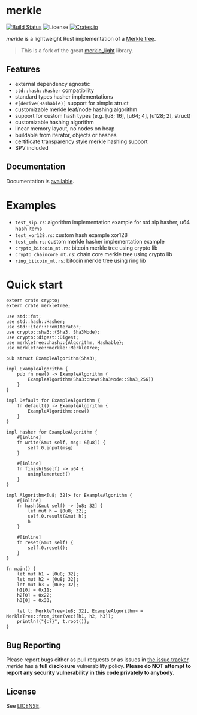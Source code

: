 # merkle

[![Build Status](https://travis-ci.com/filecoin-project/merkle_light.svg?branch=master&style=flat)](https://travis-ci.com/filecoin-project/merkle_light)
![License](https://img.shields.io/badge/license-bsd3-brightgreen.svg?style=flat)
[![Crates.io](https://img.shields.io/crates/v/merkletree.svg)](https://crates.io/crates/merkletree)

*merkle* is a lightweight Rust implementation of a [Merkle tree](https://en.wikipedia.org/wiki/Merkle_tree).

> This is a fork of the great [merkle_light](https://github.com/sitano/merkle_light) library.

## Features

- external dependency agnostic
- `std::hash::Hasher` compatibility
- standard types hasher implementations
- `#[derive(Hashable)]` support for simple struct
- customizable merkle leaf/node hashing algorithm
- support for custom hash types (e.g. [u8; 16], [u64; 4], [u128; 2], struct)
- customizable hashing algorithm
- linear memory layout, no nodes on heap
- buildable from iterator, objects or hashes
- certificate transparency style merkle hashing support
- SPV included

## Documentation

Documentation is [available](https://docs.rs/merkletree).

# Examples

* `test_sip.rs`: algorithm implementation example for std sip hasher, u64 hash items
* `test_xor128.rs`: custom hash example xor128
* `test_cmh.rs`: custom merkle hasher implementation example
* `crypto_bitcoin_mt.rs`: bitcoin merkle tree using crypto lib
* `crypto_chaincore_mt.rs`: chain core merkle tree using crypto lib
* `ring_bitcoin_mt.rs`: bitcoin merkle tree using ring lib

# Quick start

```
extern crate crypto;
extern crate merkletree;

use std::fmt;
use std::hash::Hasher;
use std::iter::FromIterator;
use crypto::sha3::{Sha3, Sha3Mode};
use crypto::digest::Digest;
use merkletree::hash::{Algorithm, Hashable};
use merkletree::merkle::MerkleTree;

pub struct ExampleAlgorithm(Sha3);

impl ExampleAlgorithm {
    pub fn new() -> ExampleAlgorithm {
        ExampleAlgorithm(Sha3::new(Sha3Mode::Sha3_256))
    }
}

impl Default for ExampleAlgorithm {
    fn default() -> ExampleAlgorithm {
        ExampleAlgorithm::new()
    }
}

impl Hasher for ExampleAlgorithm {
    #[inline]
    fn write(&mut self, msg: &[u8]) {
        self.0.input(msg)
    }

    #[inline]
    fn finish(&self) -> u64 {
        unimplemented!()
    }
}

impl Algorithm<[u8; 32]> for ExampleAlgorithm {
    #[inline]
    fn hash(&mut self) -> [u8; 32] {
        let mut h = [0u8; 32];
        self.0.result(&mut h);
        h
    }

    #[inline]
    fn reset(&mut self) {
        self.0.reset();
    }
}

fn main() {
    let mut h1 = [0u8; 32];
    let mut h2 = [0u8; 32];
    let mut h3 = [0u8; 32];
    h1[0] = 0x11;
    h2[0] = 0x22;
    h3[0] = 0x33;

    let t: MerkleTree<[u8; 32], ExampleAlgorithm> = MerkleTree::from_iter(vec![h1, h2, h3]);
    println!("{:?}", t.root());
}
```

## Bug Reporting

Please report bugs either as pull requests or as issues in [the issue
tracker](https://github.com/filecoin-project/merkle_light). *merkle* has a
**full disclosure** vulnerability policy. **Please do NOT attempt to report
any security vulnerability in this code privately to anybody.**

## License

See [LICENSE](LICENSE).
